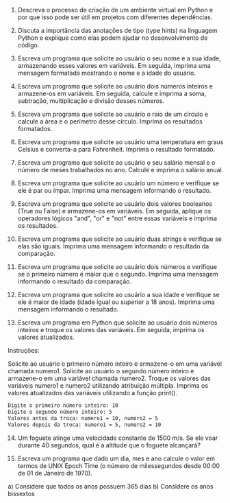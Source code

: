 1. Descreva o processo de criação de um ambiente virtual em Python e por que isso pode ser útil em projetos com diferentes dependências.

2. Discuta a importância das anotações de tipo (type hints) na linguagem Python e explique como elas podem ajudar no desenvolvimento de código.

3. Escreva um programa que solicite ao usuário o seu nome e a sua idade, armazenando esses valores em variáveis. Em seguida, imprima uma mensagem formatada mostrando o nome e a idade do usuário.

4. Escreva um programa que solicite ao usuário dois números inteiros e armazene-os em variáveis. Em seguida, calcule e imprima a soma, subtração, multiplicação e divisão desses números.

5. Escreva um programa que solicite ao usuário o raio de um círculo e calcule a área e o perímetro desse círculo. Imprima os resultados formatados.

6. Escreva um programa que solicite ao usuário uma temperatura em graus Celsius e converta-a para Fahrenheit. Imprima o resultado formatado.

7. Escreva um programa que solicite ao usuário o seu salário mensal e o número de meses trabalhados no ano. Calcule e imprima o salário anual.

8. Escreva um programa que solicite ao usuário um número e verifique se ele é par ou ímpar. Imprima uma mensagem informando o resultado.

9. Escreva um programa que solicite ao usuário dois valores booleanos (True ou False) e armazene-os em variáveis. Em seguida, aplique os operadores lógicos "and", "or" e "not" entre essas variáveis e imprima os resultados.

10. Escreva um programa que solicite ao usuário duas strings e verifique se elas são iguais. Imprima uma mensagem informando o resultado da comparação.

11. Escreva um programa que solicite ao usuário dois números e verifique se o primeiro número é maior que o segundo. Imprima uma mensagem informando o resultado da comparação.

12. Escreva um programa que solicite ao usuário a sua idade e verifique se ele é maior de idade (idade igual ou superior a 18 anos). Imprima uma mensagem informando o resultado.

13. Escreva um programa em Python que solicite ao usuário dois números inteiros e troque os valores das variáveis. Em seguida, imprima os valores atualizados.

  Instruções:

  Solicite ao usuário o primeiro número inteiro e armazene-o em uma variável chamada numero1.
  Solicite ao usuário o segundo número inteiro e armazene-o em uma variável chamada numero2.
  Troque os valores das variáveis numero1 e numero2 utilizando atribuição múltipla.
  Imprima os valores atualizados das variáveis utilizando a função print().

  ```sh
  Digite o primeiro número inteiro: 10
  Digite o segundo número inteiro: 5
  Valores antes da troca: numero1 = 10, numero2 = 5
  Valores depois da troca: numero1 = 5, numero2 = 10
  
  ```

14. Um foguete atinge uma velocidade constante de 1500 m/s. Se ele voar durante 40 segundos, qual é a altitude que o foguete alcançará?

15. Escreva um programa que dado um dia, mes e ano calcule o valor em termos de UNIX Epoch﻿ Time (o número de milessegundos desde 00:00 de 01 de Janeiro de 1970).

  a) Considere que todos os anos possuem 365 dias
  b) Considere os anos bissextos
